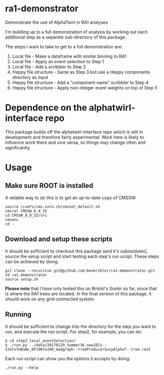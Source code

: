 # ra1-demonstrator
Demonstrate the use of AlphaTwirl in RA1 analyses

I'm building up to a full demonstration of analysis by working out each additional step as 
a separate sub-directory of this package.

The steps I want to take to get to a full demonstration are:
1. Local file - Make a dataframe with similar binning to RA1
2. Local file - Apply an event selection to Step 1
3. Local file - Add a scribbler to Step 2
4. Heppy file structure - Same as Step 3 but use a Heppy components directory as input
5. Heppy file structure - Add a "component name" scribbler to Step 4
6. Heppy file structure - Apply non-integer event weights on top of Step 5

# Dependence on the alphatwirl-interface repo
This package builds off the alphatwirl-interface repo which is still in development and therefore fairly experimental.
Work here is likely to influence work there and vice versa, so things may change often and significantly

# Usage
## Make sure ROOT is installed
A reliable way to do this is to get an up-to-date copy of CMSSW:
```
source /cvmfs/cms.cern.ch/cmsset_default.sh
cmsrel CMSSW_8_0_25 
cd CMSSW_8_0_25/src
cmsenv
cd -
```
## Download and setup these scripts
It should be sufficient to checkout this package (and it's submodules), source the setup script and start testing each step's run script.
These steps can be achieved by doing:
```
git clone --recursive git@github.com:benkrikler/ra1-demonstrator.git
cd ra1-demonstrator
source setup.sh
```
__Please note__ that I have only tested this on Bristol's Soolin so far, since that is where the RA1 trees are located.
In the final version of this package, it should work on any grid-connected system.

## Running
It should be sufficient to change into the directory for the step you want to run, and execute the run script.
For step2, for example, you can do:
```
$ cd step2_local_eventSelection/
$ ./run.py ../data/20170129_Summer16_newJECs--ZJetsToNuNu_HT100to200_madgraph--treeProducerSusyAlphaT--tree.root
```

Each run script can show you the options it accepts by doing:
```
./run.py --help
```
